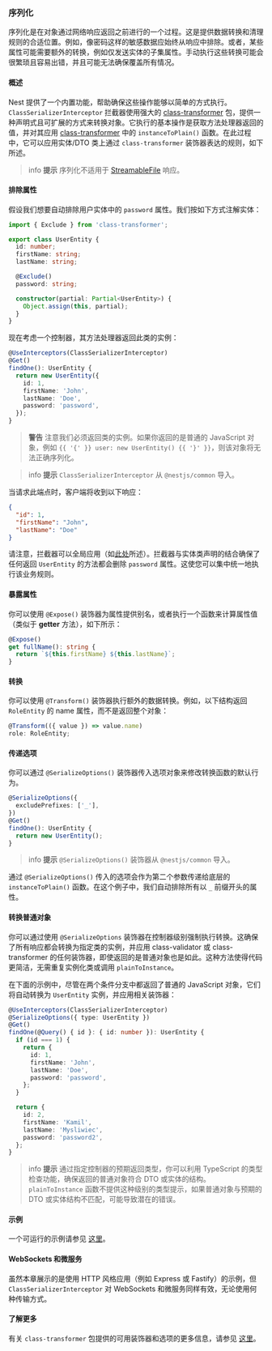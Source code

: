 ### 序列化

序列化是在对象通过网络响应返回之前进行的一个过程。这是提供数据转换和清理规则的合适位置。例如，像密码这样的敏感数据应始终从响应中排除。或者，某些属性可能需要额外的转换，例如仅发送实体的子集属性。手动执行这些转换可能会很繁琐且容易出错，并且可能无法确保覆盖所有情况。

#### 概述

Nest 提供了一个内置功能，帮助确保这些操作能够以简单的方式执行。`ClassSerializerInterceptor` 拦截器使用强大的 [class-transformer](https://github.com/typestack/class-transformer) 包，提供一种声明式且可扩展的方式来转换对象。它执行的基本操作是获取方法处理器返回的值，并对其应用 [class-transformer](https://github.com/typestack/class-transformer) 中的 `instanceToPlain()` 函数。在此过程中，它可以应用实体/DTO 类上通过 `class-transformer` 装饰器表达的规则，如下所述。

> info **提示** 序列化不适用于 [StreamableFile](https://docs.nestjs.com/techniques/streaming-files#streamable-file-class) 响应。

#### 排除属性

假设我们想要自动排除用户实体中的 `password` 属性。我们按如下方式注解实体：

```typescript
import { Exclude } from 'class-transformer';

export class UserEntity {
  id: number;
  firstName: string;
  lastName: string;

  @Exclude()
  password: string;

  constructor(partial: Partial<UserEntity>) {
    Object.assign(this, partial);
  }
}
```

现在考虑一个控制器，其方法处理器返回此类的实例：

```typescript
@UseInterceptors(ClassSerializerInterceptor)
@Get()
findOne(): UserEntity {
  return new UserEntity({
    id: 1,
    firstName: 'John',
    lastName: 'Doe',
    password: 'password',
  });
}
```

> **警告** 注意我们必须返回类的实例。如果你返回的是普通的 JavaScript 对象，例如 `{{ '{' }} user: new UserEntity() {{ '}' }}`，则该对象将无法正确序列化。

> info **提示** `ClassSerializerInterceptor` 从 `@nestjs/common` 导入。

当请求此端点时，客户端将收到以下响应：

```json
{
  "id": 1,
  "firstName": "John",
  "lastName": "Doe"
}
```

请注意，拦截器可以全局应用（如[此处](https://docs.nestjs.com/interceptors#binding-interceptors)所述）。拦截器与实体类声明的结合确保了任何返回 `UserEntity` 的方法都会删除 `password` 属性。这使您可以集中统一地执行该业务规则。

#### 暴露属性

你可以使用 `@Expose()` 装饰器为属性提供别名，或者执行一个函数来计算属性值（类似于 **getter** 方法），如下所示：

```typescript
@Expose()
get fullName(): string {
  return `${this.firstName} ${this.lastName}`;
}
```

#### 转换

你可以使用 `@Transform()` 装饰器执行额外的数据转换。例如，以下结构返回 `RoleEntity` 的 name 属性，而不是返回整个对象：

```typescript
@Transform(({ value }) => value.name)
role: RoleEntity;
```

#### 传递选项

你可以通过 `@SerializeOptions()` 装饰器传入选项对象来修改转换函数的默认行为。

```typescript
@SerializeOptions({
  excludePrefixes: ['_'],
})
@Get()
findOne(): UserEntity {
  return new UserEntity();
}
```

> info **提示** `@SerializeOptions()` 装饰器从 `@nestjs/common` 导入。

通过 `@SerializeOptions()` 传入的选项会作为第二个参数传递给底层的 `instanceToPlain()` 函数。在这个例子中，我们自动排除所有以 `_` 前缀开头的属性。

#### 转换普通对象

你可以通过使用 `@SerializeOptions` 装饰器在控制器级别强制执行转换。这确保了所有响应都会转换为指定类的实例，并应用 class-validator 或 class-transformer 的任何装饰器，即使返回的是普通对象也是如此。这种方法使得代码更简洁，无需重复实例化类或调用 `plainToInstance`。

在下面的示例中，尽管在两个条件分支中都返回了普通的 JavaScript 对象，它们将自动转换为 `UserEntity` 实例，并应用相关装饰器：

```typescript
@UseInterceptors(ClassSerializerInterceptor)
@SerializeOptions({ type: UserEntity })
@Get()
findOne(@Query() { id }: { id: number }): UserEntity {
  if (id === 1) {
    return {
      id: 1,
      firstName: 'John',
      lastName: 'Doe',
      password: 'password',
    };
  }

  return {
    id: 2,
    firstName: 'Kamil',
    lastName: 'Mysliwiec',
    password: 'password2',
  };
}
```

> info **提示** 通过指定控制器的预期返回类型，你可以利用 TypeScript 的类型检查功能，确保返回的普通对象符合 DTO 或实体的结构。`plainToInstance` 函数不提供这种级别的类型提示，如果普通对象与预期的 DTO 或实体结构不匹配，可能导致潜在的错误。

#### 示例

一个可运行的示例请参见 [这里](https://github.com/nestjs/nest/tree/master/sample/21-serializer)。

#### WebSockets 和微服务

虽然本章展示的是使用 HTTP 风格应用（例如 Express 或 Fastify）的示例，但 `ClassSerializerInterceptor` 对 WebSockets 和微服务同样有效，无论使用何种传输方式。

#### 了解更多

有关 `class-transformer` 包提供的可用装饰器和选项的更多信息，请参见 [这里](https://github.com/typestack/class-transformer)。